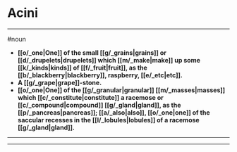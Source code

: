 # Acini
---
#noun
- **[[o/_one|One]] of the small [[g/_grains|grains]] or [[d/_drupelets|drupelets]] which [[m/_make|make]] up some [[k/_kinds|kinds]] of [[f/_fruit|fruit]], as the [[b/_blackberry|blackberry]], raspberry, [[e/_etc|etc]].**
- **A [[g/_grape|grape]]-stone.**
- **[[o/_one|One]] of the [[g/_granular|granular]] [[m/_masses|masses]] which [[c/_constitute|constitute]] a racemose or [[c/_compound|compound]] [[g/_gland|gland]], as the [[p/_pancreas|pancreas]]; [[a/_also|also]], [[o/_one|one]] of the saccular recesses in the [[l/_lobules|lobules]] of a racemose [[g/_gland|gland]].**
---
---
